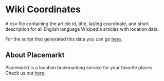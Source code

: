 # Wiki Coordinates

A csv file containing the article id, title, lat/lng coordinate, and short description for all English language Wikipedia articles with location data.

For the script that generated this data you can go [here](https://github.com/placemarkt/wiki_coordinates_grabber).

## About Placemarkt

Placemarkt is a location bookmarking service for your favorite places. Check us out [here](https://placemarkt.net).

